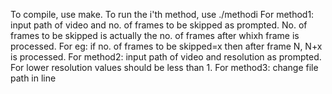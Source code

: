 To compile, use make.
To run the i'th method, use ./methodi
For method1: input path of video and no. of frames to be skipped as prompted. No. of frames to be skipped is actually the no. of frames after whixh frame is processed. For eg: if no. of frames to be skipped=x then after frame N, N+x is processed.
For method2: input path of video and resolution as prompted. For lower resolution values should be less than 1.
For method3: change file path in line 

